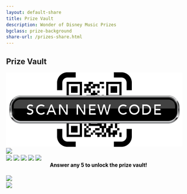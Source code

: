 ```yaml
---
layout: default-share
title: Prize Vault
description: Wonder of Disney Music Prizes
bgclass: prize-background
share-url: /prizes-share.html
---
```

<section class="vault-header">
    <h1>Prize Vault</h1>
    <section class="scan-new-code">
        <img src="/assets/images/scan-new-code.png">
    </section>
</section>
<section class="prizes">
    <section class="vault-lock">
        <img id="lock_icon" src="../assets/images/lock-icon-off.png">
    </section>
    <section class="progress-bar">
        <img id="p1" src="../assets/images/mickey-icon-off.png">
        <img id="p2" src="../assets/images/mickey-icon-off.png">
        <img id="p3" src="../assets/images/mickey-icon-off.png">
        <img id="p4" src="../assets/images/mickey-icon-off.png">
        <img id="p5" src="../assets/images/key-icon-off.png">
    </section>
    <p style="color:black;text-align:center; margin:0;margin-bottom:20px;"><b>Answer any 5 to unlock the prize vault!</b></p>
    <div class="prizes-wrapper" id="prize_vault_display">
        <img class="prize-display" src="../assets/images/prizes-display.png">
    </div>
</section>

<section class="platinum-logo">
    <img src="../assets/images/platinum-logo.png">
</section>